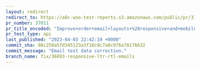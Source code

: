 ```yaml
---
layout: redirect
redirect_to: https://a8c-woo-test-reports.s3.amazonaws.com/public/pr/37011/api/index.html
pr_number: 37011
pr_title_encoded: "Improve+order+email+layouts+%28responsive+and+mobile+email+clients%29"
pr_test_type: api
last_published: "2023-04-03 22:42:19 +0000"
commit_sha: 98c250a5fd345123a3f18c0c7a8c976a78176632
commit_message: "Email test data correction."
branch_name: fix/36893-responsive-ltr-rtl-emails
---
```

